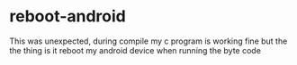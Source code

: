 # reboot-android
This was unexpected, during compile my c program is working fine but the the thing is it reboot my android device when running the byte code 
